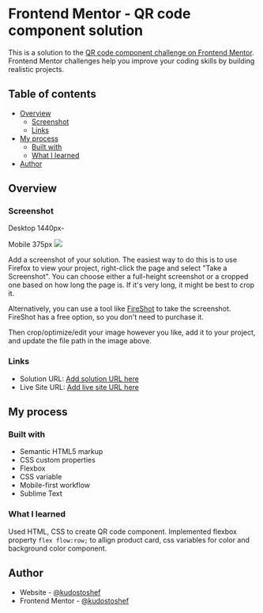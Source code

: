 # Frontend Mentor - QR code component solution

This is a solution to the [QR code component challenge on Frontend Mentor](https://www.frontendmentor.io/challenges/qr-code-component-iux_sIO_H). Frontend Mentor challenges help you improve your coding skills by building realistic projects. 

## Table of contents

- [Overview](#overview)
  - [Screenshot](#screenshot)
  - [Links](#links)
- [My process](#my-process)
  - [Built with](#built-with)
  - [What I learned](#what-i-learned)
- [Author](#author)


## Overview

### Screenshot
Desktop 1440px-

Mobile 375px 
![](./screenshot.jpg)

Add a screenshot of your solution. The easiest way to do this is to use Firefox to view your project, right-click the page and select "Take a Screenshot". You can choose either a full-height screenshot or a cropped one based on how long the page is. If it's very long, it might be best to crop it.

Alternatively, you can use a tool like [FireShot](https://getfireshot.com/) to take the screenshot. FireShot has a free option, so you don't need to purchase it. 

Then crop/optimize/edit your image however you like, add it to your project, and update the file path in the image above.


### Links

- Solution URL: [Add solution URL here](https://your-solution-url.com)
- Live Site URL: [Add live site URL here](https://your-live-site-url.com)

## My process

### Built with

- Semantic HTML5 markup
- CSS custom properties
- Flexbox
- CSS variable
- Mobile-first workflow
- Sublime Text

### What I learned
Used HTML, CSS to create QR code component. Implemented flexbox property ``` flex flow:row; ``` to allign product card, css variables for color and background color component. 

## Author

- Website - [@kudostoshef](https://github.com/kudos2Shef)
- Frontend Mentor - [@kudostoshef]([https://www.frontendmentor.io/profile/yourusername](https://www.frontendmentor.io/profile/kudos2Shef)https://www.frontendmentor.io/profile/kudos2Shef)


